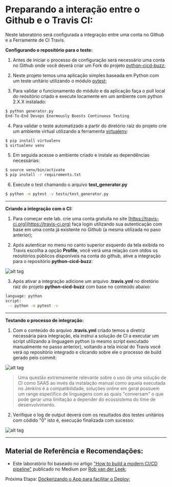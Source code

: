 # Preparando a interação entre o Github e o Travis CI:

Neste laboratório será configurada a integração entre uma conta no Github e a Ferramente de CI Travis.

**Configurando o repositório para o teste:**

1. Antes de iniciar o processo de configuração será necessário uma conta no Github onde você deverá criar um Fork do projeto [python-cicd-buzz](https://github.com/fiapsecdevops/python-cicd-buzz);

2. Neste projeto temos uma aplicação simples baseada em Python com um teste unitário utilizando o módulo [pytest](https://docs.pytest.org/en/latest/);

3. Para validar o funcionamento do módulo e da aplicação faça o pull local do reósitório criado e execute locamente em um ambiente com python 2.X.X instalado:

```sh
$ python generator.py
End-To-End Devops Enormously Boosts Continuous Testing
```

4. Para validar o teste automatizado a partir do diretório raiz do projeto crie um ambiente virtual utilizando a ferramenta [virtualenv](https://virtualenv.pypa.io/en/stable/): 

```sh
$ pip install virtualenv
$ virtualenv venv
```

5. Em seguida acesse o ambiente criado e instale as dependências necessárias:

```sh
$ source venv/bin/activate
$ pip install -r requirements.txt
```

6. Execute o test chamando o arquivo **test_generator.py**

```sh
$ python -m pytest -v tests/test_generator.py
```

---

**Criando a integração com o CI:**

1. Para começar este lab. crie uma conta gratuita no site [https://travis-ci.org](https://travis-ci.org) faça login utilizando sua autenticação com base em uma conta já existente no Github (a mesma utilizada no paso anterior);

2. Após autenticar no menu no canto superior esquerdo da tela exibida no Travis escolha a opção **Profile**, você verá uma relação com otdos os reósitórios públicos disponíveis na conta do github, ative a integração para o repositório **python-cicd-buzz**:

![alt tag](https://github.com/fiapsecdevops/classroom/raw/master/labs/images/1.1.1-travis.png)


3. Após ativar a integração adicione um arquivo **.travis.yml** no diretório raiz do projeto **python-cicd-buzz** com base no conteúdo abaixo:

```sh
language: python
script:
  - python -m pytest -v
```

---

**Testando o processo de integração:**

1. Com o conteúdo do arquivo **.travis.yml** criado temos a diretriz necessária para integração, ela instrui a solução de CI a executar um script utilizando a linguagem python (o mesmo script executado manualmente no passo anterior), voltando a tela inicial do Travis você verá op repositório integrado e clicando sobre ele o processo de build gerado pelo commit:

![alt tag](https://github.com/fiapsecdevops/classroom/raw/master/labs/images/1.1.2-travis.png)

> Uma questão extremamente relevante sobre o uso de uma solução de CI como SAAS ao invés da instalação manual como aquela executada no Jenkins é a compatibilidade, soluções online em geral possuem um range espećifico de linguagens com as quais "conversam" o que pode gerar uma limitação a depender do ecossistema do time de desenvolvimento.

2. Verifique o log de output deverá com os resultados dos testes unitários com códido "0" isto é, execução finalizada com sucesso:

![alt tag](https://github.com/fiapsecdevops/classroom/raw/master/labs/images/1.1.3-travis.png)

---

## Material de Referência e Recomendações:

- Este laboratório foi baseado no artigo ["How to build a modern CI/CD pipeline"](https://medium.com/bettercode/how-to-build-a-modern-ci-cd-pipeline-5faa01891a5b) publicado no Medium por [Rob van der Leek](https://medium.com/@robvanderleek?source=post_header_lockup);

Próxima Etapa: [Dockerizando o App para facilitar o Deploy](https://github.com/fiapsecdevops/classroom/blob/master/labs/travis/02-lab-dockersetup.md);

